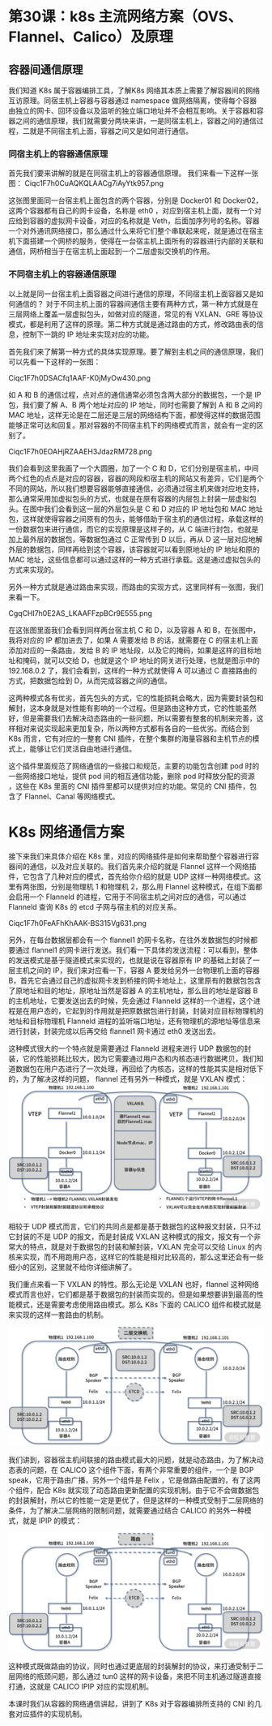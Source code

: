 # 第30课：k8s 主流网络方案（OVS、Flannel、Calico）及原理

## 容器间通信原理

我们知道 K8s 属于容器编排工具，了解K8s 网络其本质上需要了解容器间的网络互访原理。同宿主机上容器与容器通过 namespace 做网络隔离，使得每个容器由独立的网卡、回环设备以及监听的独立端口地址并不会相互影响。关于容器和容器之间的通信原理，我们就需要分两块来讲，一是同宿主机上，容器之间的通信过程，二就是不同宿主机上面，容器之间又是如何进行通信。

### 同宿主机上的容器通信原理

首先我们要来讲解的就是在同宿主机上的容器通信原理。 我们来看一下这样一张图：
Ciqc1F7h0CuAQKQLAACg7iAyYtk957.png

这张图里面同一台宿主机上面包含的两个容器，分别是 Docker01 和 Docker02，这两个容器都有自己的网卡设备，名称是 eth0 ，对应到宿主机上面，就有一个对应给到容器的虚拟网卡设备，对应的名称就是 Veth，后面加序列号的名称。容器一个对外通讯网络接口，那么通过什么来将它们整个串联起来呢，就是通过在宿主机下面搭建一个网桥的服务，使得在一台宿主机上面所有的容器进行内部的关联和通信，网桥相当于在宿主机上面起到一个二层虚拟交换机的作用。

### 不同宿主机上的容器通信原理
以上就是同一台宿主机上面容器之间进行通信的原理，不同宿主机上面容器又是如何通信的？ 对于不同主机上面的容器间通信主要有两种方式，第一种方式就是在三层网络上覆盖一层虚拟包头，如做对应的隧道，常见的有 VXLAN、GRE 等协议模式，都是利用了这样的原理。第二种方式就是通过路由的方式，修改路由表的信息，控制下一跳的 IP 地址来实现对应的功能。

首先我们来了解第一种方式的具体实现原理。要了解到主机之间的通信原理，我们可以先看一下这样的一张图：

Ciqc1F7h0DSACfq1AAF-K0jMyOw430.png

如 A 和 B 的通信过程，点对点的通信通常必须包含两大部分的数据包，一个是 IP 包，我们要了解 A、B 两个地址对应的 IP 地址，同时也需要了解到 A 和 B 之间的 MAC 地址，这样无论是在二层还是三层的网络结构下面，都使得这样的数据范围能够正常可达和回复。那对容器的不同宿主机下的网络模式而言，就会有一定的区别了。

Ciqc1F7h0EOAHjRZAAEH3JdazRM728.png

我们会看到这里我画了一个大圆圈，加了一个 C 和 D，它们分别是宿主机，中间两个红色的点点是对应的容器，容器的网段和宿主机的网站又有差异，它们是两个不同的网站，所以我们想要容器能够直接通信，必须通过宿主机来做对应地支持，那么通常采用加虚拟包头的方式，也就是在原有容器的内层包上封装一层虚拟包头。在图中我们会看到这一层的外层包头是 C 和 D 对应的 IP 地址包和 MAC 地址包，这样就使得容器之间原有的包头，能够借助于宿主机的通信过程，承载这样的一份数据包来进行通信，而它的实现原理是这样子的，从 C 端进行封包，也就是加上最外层的数据包，等数据包通过 C 正常传到 D 以后，再从 D 这一层对应地解外层的数据包，同样再给到这个容器，该容器就可以看到原地址的 IP 地址和原的 MAC 地址，这些信息都可以通过这样的一种方式进行承载。这是通过虚拟包头的方式来实现的。

另外一种方式就是通过路由来实现，而路由的实现方式，这里同样有一张图，我们来看一下。

CgqCHl7h0E2AS_LKAAFFzpBCr9E555.png

在这张图里面我们会看到同样两台宿主机 C 和 D，以及容器 A 和 B，在张图中，我将对应的 IP 都加进去了，如果 A 需要发给 B 的话，就需要在 C 的宿主机上面添加对应的一条路由，发给 B 的 IP 地址段，以及它的掩码，如果是这样的目标地址和掩码，就可以交给 D，也就是这个 IP 地址的网关进行处理，也就是图示中的 192.168.0.2 了，我们会看到，这样的一种方式就使得 A 可以通过 C 直接路由的方式，把数据包给到 D，从而完成容器之间的通信。

这两种模式各有优劣，首先包头的方式，它的性能损耗会略大，因为需要封装包和解封，这本身就是对性能有影响的一个过程。但是路由这种方式，它的性能虽然好，但是需要我们去解决动态路由的一些问题，所以需要有整套的机制来完善，这样相对来说实现起来更加复杂，所以两种方式都有各自的一些优劣。而结合到 K8s 而言，它有对应的一整套 CNI 插件，在整个集群的海量容器和主机节点的模式上，能够让它们灵活自由地进行通信。

这个插件里面规范了网络通信的一些接口和规范，主要的功能包含创建 pod 时的一些网络接口地址，提供 pod 间的相互通信功能，删除 pod 时释放分配的资源 ，这些在 K8s 里面的 CNI 插件里都可以提供对应的功能。常见的 CNI 插件，包含了 Flannel、Canal 等网络模式。

# K8s 网络通信方案

接下来我们来具体介绍在 K8s 里，对应的网络插件是如何来帮助整个容器进行容器间的通信，以及对应关联的。我们首先来介绍的就是 Flannel 这样一个网络插件，它包含了几种对应的模式，首先给你介绍的就是 UDP 这样一种网络模式。这里有两张图，分别是物理机 1 和物理机 2，那么用 Flannel 这种模式，在组下面都会启用一个 Flanneld 的进程，它用于不同宿主机之间对应的通信，可以通过 Flanneld 查询 K8s 的 etcd 子网与宿主机的对应关系。

Ciqc1F7h0FeAFhKhAAK-BS315Vg631.png

另外，在每台数据层都会有一个 flannel1 的网卡名称，在往外发数据包的时候都要通过 flannel1 的网卡进行发送。我们看一下具体的发送流程：可以看到，整体的发送模式是基于隧道模式来实现的，也就是说在容器原有 IP 的基础上封装了一层主机之间的 IP，我们来对应看一下，容器 A 要发给另外一台物理机上面的容器 B，首先它会通过自己的虚拟网卡发到桥接的网卡地址上，这里原有的数据包包含了原地址和目的地址，原地址当然是容器 A 的主机地址，那么目的地址是容器 B 的主机地址，它要发送出去的时候，先会通过 Flanneld 这样的一个进程，这个进程是在用户态的，它起到的作用就是把原数据包进行封装，封装对应目标物理机的地址和目标物理机 Flanneld 进程的监听端口地址，还有物理机的源地址等信息来进行封装，封装完成以后再交给 flannel1 网卡通过 eth0 发送出去。

这种模式很大的一个特点就是需要通过 Flanneld 进程来进行 UDP 数据包的封装，它的性能损耗比较大，因为它需要通过用户态和内核态进行数据拷贝，我们知道数据包在用户态进行了一次处理，再回给了内核态，这样的性能其实是相对低下的，为了解决这样的问题， flannel 还有另外一种模式，就是 VXLAN 模式：
![](/static/image/CgqCHl7h0GCABEu-AAKQrMJH90Q489.png)

相较于 UDP 模式而言，它们的共同点是都是基于数据包的这种报文封装，只不过它封装的不是 UDP 的报文，而是封装成 VXLAN 这种模式的报文，报文有一个非常大的特点，就是对于数据包的封装和解封装，VXLAN 完全可以交给 Linux 的内核来实现，而不用跑用户态，这样它的性能是相对比较高的，那么这里还会有一些细小的区别，这里就不给你详细讲解了。

我们重点来看一下 VXLAN 的特性。那么无论是 VXLAN 也好，flannel 这种网络模式而言也好，它们都是基于数据包的封装而实现的。但是如果想要讲到最高的性能模式，还是需要考虑使用路由模式。那么 K8s 下面的 CALICO 组件和模式就是来实现的这样一套路由的机制。

![](/static/image/CgqCHl7h0GmAcg61AALpS3DjaG0262.png)

我们讲到，容器宿主机间联接的路由模式最大的问题，就是动态路由，为了解决动态表的问题，在 CALICO 这个组件下面，有两个非常重要的组件，一个是 BGP speak，它用于路由广播，另外一个组件是 Felix ，它是做路由配置的，有了这两个组件，配合 K8s 就实现了动态路由更新配置的实现机制。由于它不会做数据包的封装解封，所以它的性能一定是更优了，但是这样的一种模式受制于二层网络的条件，为了解决二层网络的限制问题，就需要通过结合 CALICO 的另外一种模式，就是 IPIP 的模式：

![](/static/image/CgqCHl7h0HKAVF2vAALeTcS5iK0236.png)

这种模式既做路由的协议，同时也通过更底层的封装解封的协议，来打通受制于二层网络的瓶颈问题，那么通过 tun0 这样的网卡设备，来把不同主机通过隧道直接打通，这就是 CALICO IPIP 对应的实现机制。

本课时我们从容器的网络通信讲起，讲到了 K8s 对于容器编排所支持的 CNI 的几套对应插件的实现机制。